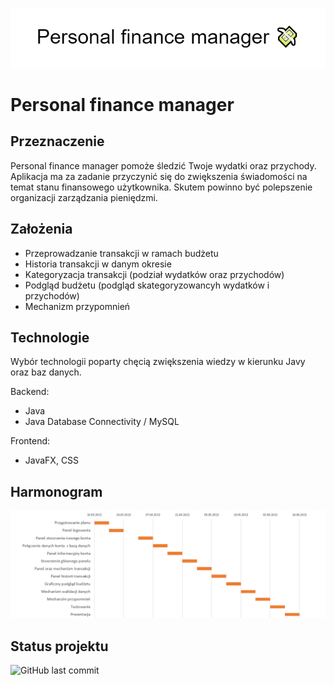 ![](images/Background.png)
# Personal finance manager

## Przeznaczenie 
Personal finance manager pomoże śledzić Twoje wydatki oraz przychody. Aplikacja ma za zadanie przyczynić się do zwiększenia świadomości na temat stanu finansowego użytkownika. Skutem powinno być polepszenie organizacji zarządzania pieniędzmi.

## Założenia 
- Przeprowadzanie transakcji w ramach budżetu
- Historia transakcji w danym okresie
- Kategoryzacja transakcji (podział wydatków oraz przychodów)
- Podgląd budżetu (podgląd skategoryzowancyh wydatków i przychodów)
- Mechanizm przypomnień

## Technologie
Wybór technologii poparty chęcią zwiększenia wiedzy w kierunku Javy oraz baz danych.

Backend: 
- Java
- Java Database Connectivity / MySQL

Frontend:
- JavaFX, CSS

## Harmonogram
![](images/Schedule.PNG)

## Status projektu

![GitHub last commit](https://img.shields.io/github/last-commit/xzqvac/ipp_Radoslaw_Kawka_2022?style=for-the-badge)









